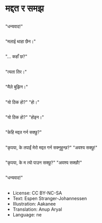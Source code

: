 # मद्दत र समझ

##
"धन्यवाद!"

##
"मलाई थाहा छैन।"

##
"... कहाँ छ?"

##
"त्यता तिर।"

##
"मैले बुझिन।"

##
"यो ठिक हो?" "हो।"

##
"यो ठिक हो?" "होइन।"

##
"केहि मद्दत गर्न सक्छु?"

##
"कृपया, के तपाईं मेरो मद्दत गर्न सक्नुहुन्छ?" "अवश्य सक्छु!"

##
"कृपया, के म त्यो पाउन सक्छु?" "अवश्य सक्छौ!"

##
"धन्यवाद!"

##
* License: CC BY-NC-SA
* Text: Espen Stranger-Johannessen
* Illustration: Aakanee
* Translation: Anup Aryal
* Language: ne
